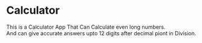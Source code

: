 # Calculator

This is a Calculator App That Can Calculate even long numbers.        
<new> And can give accurate answers upto 12 digits after decimal piont in Division.
